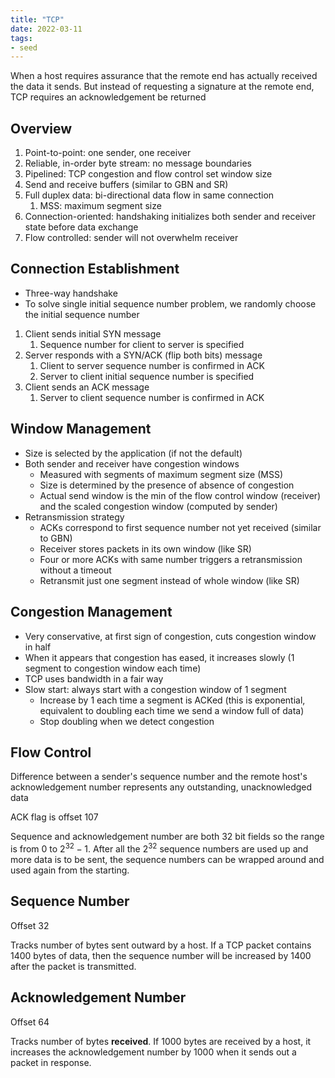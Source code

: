 ```yaml
---
title: "TCP"
date: 2022-03-11
tags:
- seed
---
```


When a host requires assurance that the remote end has actually received the data it sends. But instead of requesting a signature at the remote end, TCP requires an acknowledgement be returned

## Overview
1. Point-to-point: one sender, one receiver
2. Reliable, in-order byte stream: no message boundaries
3. Pipelined: TCP congestion and flow control set window size
4. Send and receive buffers (similar to GBN and SR)
5. Full duplex data: bi-directional data flow in same connection
	1. MSS: maximum segment size
6. Connection-oriented: handshaking initializes both sender and receiver state before data exchange
7. Flow controlled: sender will not overwhelm receiver

## Connection Establishment
- Three-way handshake
- To solve single initial sequence number problem, we randomly choose the initial sequence number
1. Client sends initial SYN message
	1. Sequence number for client to server is specified
2. Server responds with a SYN/ACK (flip both bits) message
	1. Client to server sequence number is confirmed in ACK
	2. Server to client initial sequence number is specified
3. Client sends an ACK message
	1. Server to client sequence number is confirmed in ACK

## Window Management
- Size is selected by the application (if not the default)
- Both sender and receiver have congestion windows
	- Measured with segments of maximum segment size (MSS)
	- Size is determined by the presence of absence of congestion
	- Actual send window is the min of the flow control window (receiver) and the scaled congestion window (computed by sender)
- Retransmission strategy
	- ACKs correspond to first sequence number not yet received (similar to GBN)
	- Receiver stores packets in its own window (like SR)
	- Four or more ACKs with same number triggers a retransmission without a timeout
	- Retransmit just one segment instead of whole window (like SR)

## Congestion Management
- Very conservative, at first sign of congestion, cuts congestion window in half
- When it appears that congestion has eased, it increases slowly (1 segment to congestion window each time)
- TCP uses bandwidth in a fair way
- Slow start: always start with a congestion window of 1 segment
	- Increase by 1 each time a segment is ACKed (this is exponential, equivalent to doubling each time we send a window full of data)
	- Stop doubling when we detect congestion

## Flow Control
Difference between a sender's sequence number and the remote host's acknowledgement number represents any outstanding, unacknowledged data

ACK flag is offset 107

Sequence and acknowledgement number are both 32 bit fields so the range is from $0$ to $2^{32}-1$. After all the $2^{32}$ sequence numbers are used up and more data is to be sent, the sequence numbers can be wrapped around and used again from the starting.

## Sequence Number
Offset 32

Tracks number of bytes sent outward by a host. If a TCP packet contains 1400 bytes of data, then the sequence number will be increased by 1400 after the packet is transmitted.

## Acknowledgement Number
Offset 64

Tracks number of bytes **received**. If 1000 bytes are received by a host, it increases the acknowledgement number by 1000 when it sends out a packet in response.
